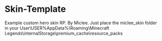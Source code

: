 # Skin-Template
Example custom hero skin RP. By Miclee. Just place the miclee_skin folder in your User\USER\%AppData%\Roaming\Minecraft Legends\internalStorage\premium_cache\resource_packs
